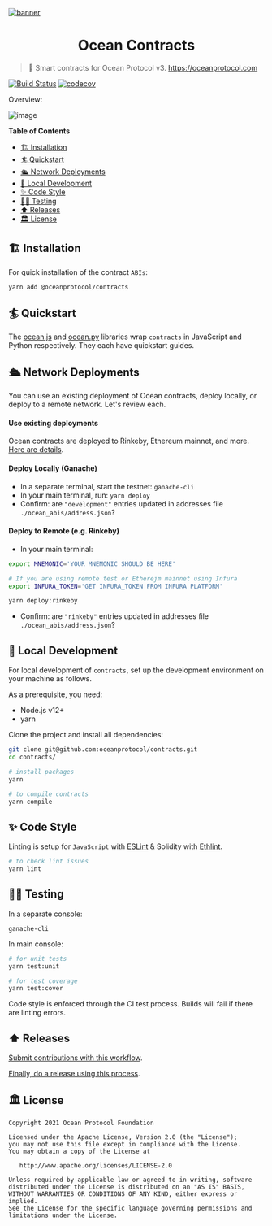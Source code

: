 [![banner](https://raw.githubusercontent.com/oceanprotocol/art/master/github/repo-banner%402x.png)](https://oceanprotocol.com)

<h1 align="center">Ocean Contracts</h1>

> 🐙 Smart contracts for Ocean Protocol v3. https://oceanprotocol.com

[![Build Status](https://travis-ci.com/oceanprotocol/contracts.svg?token=soMi2nNfCZq19zS1Rx4i&branch=master)](https://travis-ci.com/oceanprotocol/contracts)
 [![codecov](https://codecov.io/gh/oceanprotocol/contracts/branch/master/graph/badge.svg?token=31SZX1V4ZJ)](https://codecov.io/gh/oceanprotocol/contracts)

Overview:

![image](https://user-images.githubusercontent.com/5428661/92893688-31cbfa80-f41a-11ea-845c-2c94ecc978f1.png)



**Table of Contents**

- [🏗 Installation](#-installation)
- [🏄 Quickstart](#-quickstart)
- [🛳 Network Deployments](#-network-deployments)
- [🦑 Local Development](#-local-development)
- [✨ Code Style](#-code-style)
- [👩‍🔬 Testing](#-testing)
- [⬆️ Releases](#️-releases)
- [🏛 License](#-license)

## 🏗 Installation

For quick installation of the contract `ABIs`:

```bash
yarn add @oceanprotocol/contracts
```

## 🏄 Quickstart

The [ocean.js](https://github.com/oceanprotocol/ocean.js) and [ocean.py](https://github.com/oceanprotocol/ocean.py) libraries wrap `contracts` in JavaScript and Python respectively. They each have quickstart guides.


## 🛳 Network Deployments

You can use an existing deployment of Ocean contracts, deploy locally, or deploy to a remote network. Let's review each.

#### Use existing deployments

Ocean contracts are deployed to Rinkeby, Ethereum mainnet, and more. [Here are details](docs/README.md#deployments).

#### Deploy Locally (Ganache)

* In a separate terminal, start the testnet: `ganache-cli`
* In your main terminal, run: `yarn deploy`
* Confirm: are `"development"` entries updated in addresses file `./ocean_abis/address.json`?

#### Deploy to Remote (e.g. Rinkeby)

* In your main terminal:
```bash
export MNEMONIC='YOUR MNEMONIC SHOULD BE HERE'

# If you are using remote test or Etherejm mainnet using Infura
export INFURA_TOKEN='GET INFURA_TOKEN FROM INFURA PLATFORM' 

yarn deploy:rinkeby
```

* Confirm: are `"rinkeby"` entries updated in addresses file `./ocean_abis/address.json`?


## 🦑 Local Development

For local development of `contracts`, set up the development environment on your machine as follows.

As a prerequisite, you need:

- Node.js v12+
- yarn

Clone the project and install all dependencies:

```bash
git clone git@github.com:oceanprotocol/contracts.git
cd contracts/

# install packages
yarn

# to compile contracts
yarn compile
```

## ✨ Code Style

Linting is setup for `JavaScript` with [ESLint](https://eslint.org) & Solidity with [Ethlint](https://github.com/duaraghav8/Ethlint).

```bash
# to check lint issues
yarn lint
```

## 👩‍🔬 Testing

In a separate console:
```console
ganache-cli
```

In main console:
```bash
# for unit tests
yarn test:unit

# for test coverage
yarn test:cover
```

Code style is enforced through the CI test process. Builds will fail if there are linting errors.

## ⬆️ Releases

[Submit contributions with this workflow](https://docs.oceanprotocol.com/concepts/contributing/#fix-or-improve-core-software).

[Finally, do a release using this process](docs/RELEASE_PROCESS.md).


## 🏛 License

```
Copyright 2021 Ocean Protocol Foundation

Licensed under the Apache License, Version 2.0 (the "License");
you may not use this file except in compliance with the License.
You may obtain a copy of the License at

   http://www.apache.org/licenses/LICENSE-2.0

Unless required by applicable law or agreed to in writing, software
distributed under the License is distributed on an "AS IS" BASIS,
WITHOUT WARRANTIES OR CONDITIONS OF ANY KIND, either express or implied.
See the License for the specific language governing permissions and
limitations under the License.
```
